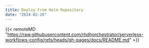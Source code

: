 ```yaml
---
title: Deploy From Helm Repository
date: "2024-02-20"
---
```


{{< remoteMD "https://raw.githubusercontent.com/rhdhorchestrator/serverless-workflows-config/refs/heads/gh-pages/docs/README.md" >}}
